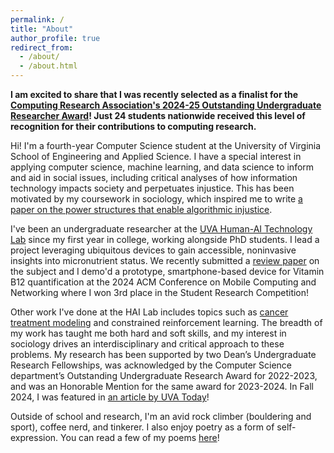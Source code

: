```yaml
---
permalink: /
title: "About"
author_profile: true
redirect_from: 
  - /about/
  - /about.html
---
```

**I am excited to share that I was recently selected as a finalist for the [Computing Research Association's 2024-25 Outstanding Undergraduate Researcher Award](https://cra.org/crae/awards/cra-outstanding-undergraduate-researchers/)! Just 24 students nationwide received this level of recognition for their contributions to computing research.**

Hi! I'm a fourth-year Computer Science student at the University of Virginia School of Engineering and Applied Science. I have a special interest in applying computer science, machine learning, and data science to inform and aid in social issues, including critical analyses of how information technology impacts society and perpetuates injustice. This has been motivated by my coursework in sociology, which inspired me to write [a paper on the power structures that enable algorithmic injustice](https://www.andrewbalch.com/paper/2024-05-20-why-algorithms-remain-unjust).

I've been an undergraduate researcher at the [UVA Human-AI Technology Lab](https://hai-lab-uva.github.io) since my first year in college, working alongside PhD students. I lead a project leveraging ubiquitous devices to gain accessible, noninvasive insights into micronutrient status. We recently submitted a [review paper](https://www.andrewbalch.com/paper/2024-08-21-accessible-micronutrient-assessment) on the subject and I demo'd a prototype, smartphone-based device for Vitamin B12 quantification at the 2024 ACM Conference on Mobile Computing and Networking where I won 3rd place in the Student Research Competition!

Other work I've done at the HAI Lab includes topics such as [cancer treatment modeling](https://www.andrewbalch.com/paper/2024-05-10-capstone-technical-report) and constrained reinforcement learning. The breadth of my work has taught me both hard and soft skills, and my interest in sociology drives an interdisciplinary and critical approach to these problems. My research has been supported by two Dean’s Undergraduate Research Fellowships, was acknowledged by the Computer Science department’s Outstanding Undergraduate Research Award for 2022-2023, and was an Honorable Mention for the same award for 2023-2024. In Fall 2024, I was featured in [an article by UVA Today](https://news.virginia.edu/content/peek-summer-research-engineering-deans-fellows)!

Outside of school and research, I'm an avid rock climber (bouldering and sport), coffee nerd, and tinkerer. I also enjoy poetry as a form of self-expression. You can read a few of my poems [here](https://www.andrewbalch.com/poetry)!
